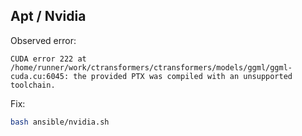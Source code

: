 
## Apt / Nvidia

Observed error:
```
CUDA error 222 at /home/runner/work/ctransformers/ctransformers/models/ggml/ggml-cuda.cu:6045: the provided PTX was compiled with an unsupported toolchain.
```

Fix:

```bash
bash ansible/nvidia.sh
```
